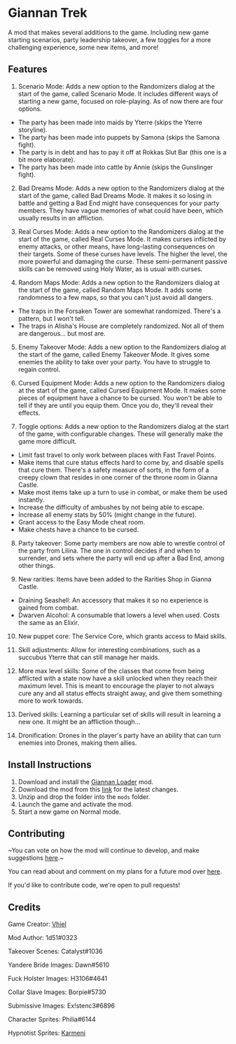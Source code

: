 # Giannan Trek
A mod that makes several additions to the game. Including new game starting scenarios, party leadership takeover, a few toggles for a more challenging experience, some new items, and more!

## Features

1. Scenario Mode: Adds a new option to the Randomizers dialog at the start of the game, called Scenario Mode. It includes different ways of starting a new game, focused on role-playing. As of now there are four options.
   
- The party has been made into maids by Yterre (skips the Yterre storyline).
- The party has been made into puppets by Samona (skips the Samona fight).
- The party is in debt and has to pay it off at Rokkas Slut Bar (this one is a bit more elaborate).
- The party has been made into cattle by Annie (skips the Gunslinger fight).

2. Bad Dreams Mode: Adds a new option to the Randomizers dialog at the start of the game, called Bad Dreams Mode. It makes it so losing in battle and getting a Bad End might have consequences for your party members. They have vague memories of what could have been, which usually results in an affliction.

3. Real Curses Mode: Adds a new option to the Randomizers dialog at the start of the game, called Real Curses Mode. It makes curses inflicted by enemy attacks, or other means, have long-lasting consequences on their targets. Some of these curses have levels. The higher the level, the more powerful and damaging the curse. These semi-permanent passive skills can be removed using Holy Water, as is usual with curses.

4. Random Maps Mode: Adds a new option to the Randomizers dialog at the start of the game, called Random Maps Mode. It adds some randomness to a few maps, so that you can't just avoid all dangers.

- The traps in the Forsaken Tower are somewhat randomized. There's a pattern, but I won't tell.
- The traps in Alisha's House are completely randomized. Not all of them are dangerous... but most are.

5. Enemy Takeover Mode: Adds a new option to the Randomizers dialog at the start of the game, called Enemy Takeover Mode. It gives some enemies the ability to take over your party. You have to struggle to regain control.

6. Cursed Equipment Mode: Adds a new option to the Randomizers dialog at the start of the game, called Cursed Equipment Mode. It makes some pieces of equipment have a chance to be cursed. You won't be able to tell if they are until you equip them. Once you do, they'll reveal their effects.

7. Toggle options: Adds a new option to the Randomizers dialog at the start of the game, with configurable changes. These will generally make the game more difficult.
 
- Limit fast travel to only work between places with Fast Travel Points.
- Make items that cure status effects hard to come by, and disable spells that cure them. There's a safety measure of sorts, in the form of a creepy clown that resides in one corner of the throne room in Gianna Castle.
- Make most items take up a turn to use in combat, or make them be used instantly.
- Increase the difficulty of ambushes by not being able to escape.
- Increase all enemy stats by 50% (might change in the future).
- Grant access to the Easy Mode cheat room.
- Make chests have a chance to be cursed.

8. Party takeover: Some party members are now able to wrestle control of the party from Lilina. The one in control decides if and when to surrender, and sets where the party will end up after a Bad End, among other things.

9. New rarities: Items have been added to the Rarities Shop in Gianna Castle.
 
- Draining Seashell: An accessory that makes it so no experience is gained from combat.
- Dwarven Alcohol: A consumable that lowers a level when used. Costs the same as an Elixir.

10. New puppet core: The Service Core, which grants access to Maid skills.

11. Skill adjustments: Allow for interesting combinations, such as a succubus Yterre that can still manage her maids.

12. More max level skills: Some of the classes that come from being afflicted with a state now have a skill unlocked when they reach their maximum level. This is meant to encourage the player to not always cure any and all status effects straight away, and give them something more to work towards.

13. Derived skills: Learning a particular set of skills will result in learning a new one. It might be an affliction though...

14. Dronification: Drones in the player's party have an ability that can turn enemies into Drones, making them allies.

## Install Instructions

1. Download and install the [Giannan Loader](https://github.com/1d51/giannan-loader) mod.
2. Download the mod from this [link](https://github.com/1d51/giannan-trek/archive/refs/heads/main.zip) for the latest changes.
3. Unzip and drop the folder into the `mods` folder.
4. Launch the game and activate the mod.
5. Start a new game on Normal mode.

## Contributing

~You can vote on how the mod will continue to develop, and make suggestions [here](https://simplevote.tk/#/poll/DR6x).~

You can read about and comment on my plans for a future mod over [here](https://docs.google.com/document/d/1nLdg_s_IKiHhImR4zKdXGzLuSVrHIA7rbFQcbEkzhi8/).

If you'd like to contribute code, we're open to pull requests! 

## Credits

Game Creator: [Vhiel](https://twitter.com/shvhiel)

Mod Author: 1d51#0323

Takeover Scenes: Catalyst#1036

Yandere Bride Images: Dawn#5610

Fuck Holster Images: H3106#4641

Collar Slave Images: Borpie#5730

Submissive Images: Ex!stenc3#6896

Character Sprites: Philia#6144

Hypnotist Sprites: [Karmeni](https://www.deviantart.com/karmenis/art/Girls-casual-clothes-1-Sprite-MV-742440107)
